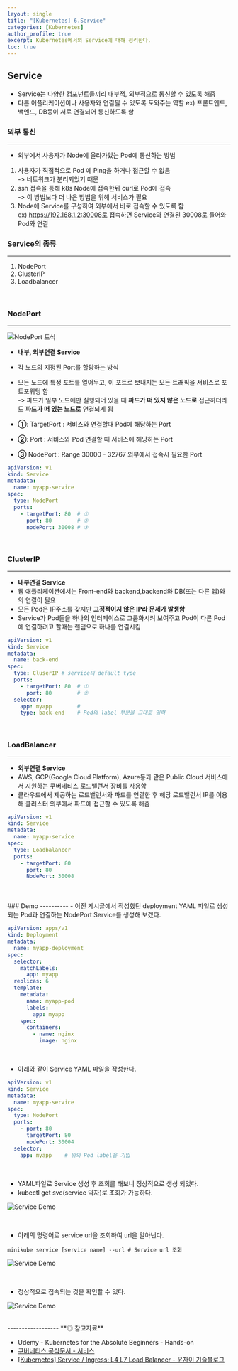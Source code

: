 ```yaml
---
layout: single
title: "[Kubernetes] 6.Service"
categories: [Kubernetes]
author_profile: true
excerpt: Kubernetes에서의 Service에 대해 정리한다.
toc: true
---
```


## Service

- Service는 다양한 컴포넌트들끼리 내부적, 외부적으로 통신할 수 있도록 해줌
- 다른 어플리케이션이나 사용자와 연결될 수 있도록 도와주는 역할
ex) 프론트엔드, 백엔드, DB등이 서로 연결되어 통신하도록 함

### 외부 통신
---------------------------
- 외부에서 사용자가 Node에 올라가있는 Pod에 통신하는 방법
1. 사용자가 직접적으로 Pod 에 Ping을 하거나 접근할 수 없음<br>
-> 네트워크가 분리되었기 때문<br>
2. ssh 접속을 통해 k8s Node에 접속한뒤 curl로 Pod에 접속<br>
-> 이 방법보다 더 나은 방법을 위해 서비스가 필요<br>
3. Node에 Service를 구성하여 외부에서 바로 접속할 수 있도록 함 <br>
ex) https://192.168.1.2:30008로 접속하면 Service와 연결된 30008로 들어와 Pod와 연결

### Service의 종류
----------------------
1. NodePort
2. ClusterIP
3. Loadbalancer

<br>

### NodePort
------------------------
![NodePort 도식](/assets/img/kubernetes/6_service_1.png)
- **내부, 외부연결 Service**
- 각 노드의 지정된 Port를 할당하는 방식
- 모든 노드에 특정 포트를 열어두고, 이 포트로 보내지는 모든 트래픽을 서비스로 포트포워딩 함<br>
-> 파드가 일부 노드에만 실행되어 있을 때 **파드가 떠 있지 않은 노드로** 접근하더라도 **파드가 떠 있는 노드로** 연결되게 됨

- **①**: TargetPort : 서비스와 연결할때 Pod에 해당하는 Port
- **②**: Port : 서비스와 Pod 연결할 때 서비스에 해당하는 Port
- **③** NodePort : Range 30000 - 32767 외부에서 접속시 필요한 Port

```yaml
apiVersion: v1
kind: Service
metadata:
  name: myapp-service
spec:
  type: NodePort
  ports:
    - targetPort: 80  # ①
      port: 80        # ②
      nodePort: 30008 # ③
```

<br>

### ClusterIP
------------------------
- **내부연결 Service**
- 웹 애플리케이션에서는 Front-end와 backend,backend와 DB(또는 다른 앱)와의 연결이 필요
-  모든 Pod은 IP주소를 갖지만 **고정적이지 않은 IP라 문제가 발생함**
- Service가 Pod들을 하나의 인터페이스로 그룹화시켜 보여주고 Pod이 다른 Pod에 연결하려고 할때는 랜덤으로 하나를 연결시킴

```yaml
apiVersion: v1
kind: Service
metadata:
  name: back-end
spec:
  type: CluserIP # service의 default type
  ports:
    - targetPort: 80  # ①
      port: 80        # ②
  selector:
    app: myapp        # 
    type: back-end    # Pod의 label 부분을 그대로 입력 
```
<br>

### LoadBalancer
------------------------
- **외부연결 Service**
- AWS, GCP(Google Cloud Platform), Azure등과 괕은 Public Cloud 서비스에서 지원하는 쿠버네티스 로드밸런서 장비를 사용함
- 클라우드에서 제공하는 로드밸런서와 파드를 연결한 후 해당 로드밸런서 IP를 이용해 클러스터 외부에서 파드에 접근할 수 있도록 해줌

```yaml
apiVersion: v1
kind: Service
metadata:
  name: myapp-service
spec:
  type: Loadbalancer
  ports:
    - targetPort: 80  
      port: 80
      NodePort: 30008 
```
<br>


<br>
### Demo
----------
- 이전 게시글에서 작성했던 deployment YAML 파일로 생성되는 Pod과 연결하는 NodePort Service를 생성해 보겠다.

```yml
apiVersion: apps/v1
kind: Deployment
metadata:
  name: myapp-deployment
spec:
  selector:
    matchLabels:
      app: myapp
  replicas: 6
  template:
    metadata:
      name: myapp-pod
      labels:
        app: myapp
    spec:
      containers:
        - name: nginx
          image: nginx
```
<br>

- 아래와 같이 Service YAML 파일을 작성한다.

```yml
apiVersion: v1
kind: Service
metadata:
  name: myapp-service
spec:
  type: NodePort
  ports:
    - port: 80
      targetPort: 80
      nodePort: 30004
  selector:
    app: myapp    # 위의 Pod label을 기입
```
<br>

- YAML파일로 Service 생성 후 조회를 해보니 정상적으로 생성 되었다.
- kubectl get svc(service 약자)로 조회가 가능하다.

![Service Demo](/assets/img/kubernetes/6_service_2.png)

<br>

- 아래의 명령어로 service url을 조회하여 url을 알아낸다.

```shell
minikube service [service name] --url # Service url 조회
```

![Service Demo](/assets/img/kubernetes/6_service_3.png)

<br>

- 정상적으로 접속되는 것을 확인할 수 있다.


![Service Demo](/assets/img/kubernetes/6_service_4.png)



<br>
------------------
**◎ 참고자료**

- Udemy - Kubernetes for the Absolute Beginners - Hands-on
- [쿠버네티스 공식문서 - 서비스](https://kubernetes.io/ko/docs/concepts/services-networking/service/)
- [[Kubernetes] Service / Ingress: L4 L7 Load Balancer - 윤자이 기술블로그](https://ooeunz.tistory.com/123)